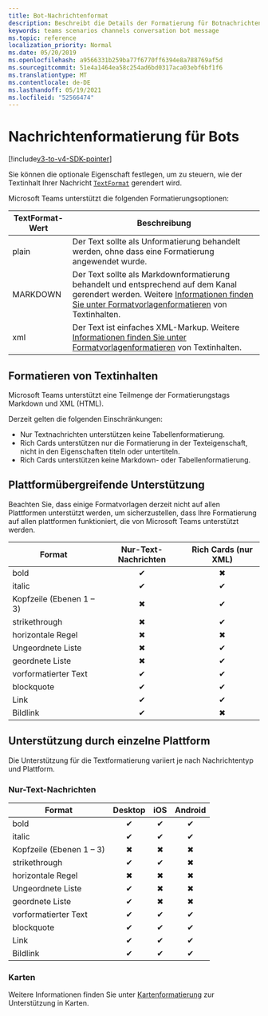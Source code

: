 ```yaml
---
title: Bot-Nachrichtenformat
description: Beschreibt die Details der Formatierung für Botnachrichten
keywords: teams scenarios channels conversation bot message
ms.topic: reference
localization_priority: Normal
ms.date: 05/20/2019
ms.openlocfilehash: a9566331b259ba77f6770ff6394e8a788769af5d
ms.sourcegitcommit: 51e4a1464ea58c254ad6bd0317aca03ebf6bf1f6
ms.translationtype: MT
ms.contentlocale: de-DE
ms.lasthandoff: 05/19/2021
ms.locfileid: "52566474"
---
```

# <a name="message-formatting-for-bots"></a>Nachrichtenformatierung für Bots

[!include[v3-to-v4-SDK-pointer](~/includes/v3-to-v4-pointer-bots.md)]

Sie können die optionale Eigenschaft festlegen, um zu steuern, wie der Textinhalt Ihrer Nachricht [`TextFormat`](/bot-framework/dotnet/bot-builder-dotnet-create-messages#customizing-a-message) gerendert wird.

Microsoft Teams unterstützt die folgenden Formatierungsoptionen:

| TextFormat-Wert | Beschreibung |
| --- | --- |
| plain | Der Text sollte als Unformatierung behandelt werden, ohne dass eine Formatierung angewendet wurde. |
| MARKDOWN | Der Text sollte als Markdownformatierung behandelt und entsprechend auf dem Kanal gerendert werden. Weitere [Informationen finden Sie unter Formatvorlagenformatieren](#formatting-text-content) von Textinhalten. |
| xml | Der Text ist einfaches XML-Markup. Weitere [Informationen finden Sie unter Formatvorlagenformatieren](#formatting-text-content) von Textinhalten. |

## <a name="formatting-text-content"></a>Formatieren von Textinhalten

Microsoft Teams unterstützt eine Teilmenge der Formatierungstags Markdown und XML (HTML).

Derzeit gelten die folgenden Einschränkungen:

* Nur Textnachrichten unterstützen keine Tabellenformatierung.
* Rich Cards unterstützen nur die Formatierung in der Texteigenschaft, nicht in den Eigenschaften titeln oder untertiteln.
* Rich Cards unterstützen keine Markdown- oder Tabellenformatierung.

## <a name="cross-platform-support"></a>Plattformübergreifende Unterstützung

Beachten Sie, dass einige Formatvorlagen derzeit nicht auf allen Plattformen unterstützt werden, um sicherzustellen, dass Ihre Formatierung auf allen plattformen funktioniert, die von Microsoft Teams unterstützt werden.

| Format                     | Nur-Text-Nachrichten | Rich Cards (nur XML) |
| ---                       | :---: | :---: |
| bold                      | ✔ | ✖ |
| italic                    | ✔ | ✔ |
| Kopfzeile (Ebenen 1 &ndash; 3) | ✖ | ✔ |
| strikethrough             | ✖ | ✔ |
| horizontale Regel           | ✖ | ✖ |
| Ungeordnete Liste            | ✖ | ✔ |
| geordnete Liste              | ✖ | ✔ |
| vorformatierter Text         | ✔ | ✔ |
| blockquote                | ✔ | ✔ |
| Link                 | ✔ | ✔ |
| Bildlink                | ✔ | ✖ |

## <a name="support-by-individual-platform"></a>Unterstützung durch einzelne Plattform

Die Unterstützung für die Textformatierung variiert je nach Nachrichtentyp und Plattform.

### <a name="text-only-messages"></a>Nur-Text-Nachrichten

| Format                     | Desktop | iOS | Android |
| ---                       | :---: | :---: | :---: |
| bold                      | ✔ | ✔ | ✔ |
| italic                    | ✔ | ✔ | ✔ |
| Kopfzeile (Ebenen 1 &ndash; 3) | ✖ | ✖ | ✖ |
| strikethrough             | ✔ | ✔ | ✖ |
| horizontale Regel           | ✖ | ✖ | ✖ |
| Ungeordnete Liste            | ✔ | ✖ | ✖ |
| geordnete Liste              | ✔ | ✖ | ✖ |
| vorformatierter Text         | ✔ | ✔ | ✔ |
| blockquote                | ✔ | ✔ | ✔ |
| Link                 | ✔ | ✔ | ✔ |
| Bildlink                | ✔ | ✔ | ✔ |

### <a name="cards"></a>Karten

Weitere Informationen finden Sie unter [Kartenformatierung](~/task-modules-and-cards/cards/cards-format.md) zur Unterstützung in Karten.

